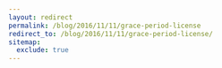 ```yaml
---
layout: redirect
permalink: /blog/2016/11/11/grace-period-license
redirect_to: /blog/2016/11/11/grace-period-license/
sitemap:
  exclude: true
---
```

